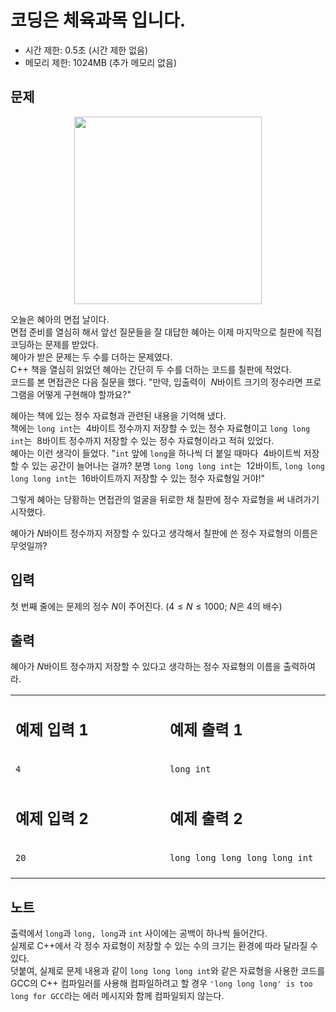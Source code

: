 # 코딩은 체육과목 입니다.

* 시간 제한: 0.5초 (시간 제한 없음)
* 메모리 제한: 1024MB (추가 메모리 없음)

## 문제

<p align="center"><img src="https://github.com/kmc0724/kmc0724/assets/90677740/af551ac2-ad5e-4f5c-858e-9a9bcb6a35e0" width="300" height="300"/></p>

오늘은 혜아의 면접 날이다.  
면접 준비를 열심히 해서 앞선 질문들을 잘 대답한 혜아는 이제 마지막으로 칠판에 직접 코딩하는 문제를 받았다.  
혜아가 받은 문제는 두 수를 더하는 문제였다.  
C++ 책을 열심히 읽었던 혜아는 간단히 두 수를 더하는 코드를 칠판에 적었다.  
코드를 본 면접관은 다음 질문을 했다. "만약, 입출력이  $N$바이트 크기의 정수라면 프로그램을 어떻게 구현해야 할까요?"  

혜아는 책에 있는 정수 자료형과 관련된 내용을 기억해 냈다.  
책에는 `long int`는  $4$바이트 정수까지 저장할 수 있는 정수 자료형이고 `long long int`는  $8$바이트 정수까지 저장할 수 있는 정수 자료형이라고 적혀 있었다.  
혜아는 이런 생각이 들었다. "`int` 앞에 `long`을 하나씩 더 붙일 때마다  $4$바이트씩 저장할 수 있는 공간이 늘어나는 걸까? 분명 `long long long int`는  $12$바이트, `long long long long int`는  $16$바이트까지 저장할 수 있는 정수 자료형일 거야!"  

그렇게 혜아는 당황하는 면접관의 얼굴을 뒤로한 채 칠판에 정수 자료형을 써 내려가기 시작했다.  

혜아가 $N$바이트 정수까지 저장할 수 있다고 생각해서 칠판에 쓴 정수 자료형의 이름은 무엇일까?  

## 입력

첫 번째 줄에는 문제의 정수 $N$이 주어진다.  ($4\le N\le 1000$; $N$은 $4$의 배수)  

## 출력

혜아가  $N$바이트 정수까지 저장할 수 있다고 생각하는 정수 자료형의 이름을 출력하여라.  

<table>
<tr>
<td>
  
## 예제 입력 1
</td>
<td>

## 예제 출력 1
</td>
<tr>
</tr>
<tr>
<td>

```
4
```
  
</td>
<td>
  


```
long int
```
  
</td>
</tr>
<tr>
</tr>
<tr>
<td>
  
## 예제 입력 2
</td>
<td>
  
## 예제 출력 2
</tr>
<tr>
</tr>
<tr>
<td>
  
```
20
```
  
</td>
<td>
  


```
long long long long long int
```
  
</td>
</tr>
<tr>
<td>
<img width="4410" height="1">
</td>
<td>
<img width="4410" height="1">
</td>
</tr>
</table>

## 노트

출력에서 `long`과 `long, long`과 `int` 사이에는 공백이 하나씩 들어간다.  
실제로 C++에서 각 정수 자료형이 저장할 수 있는 수의 크기는 환경에 따라 달라질 수 있다.  
덧붙여, 실제로 문제 내용과 같이 `long long long int`와 같은 자료형을 사용한 코드를 GCC의 C++ 컴파일러를 사용해 컴파일하려고 할 경우 `'long long long' is too long for GCC`라는 에러 메시지와 함께 컴파일되지 않는다.

